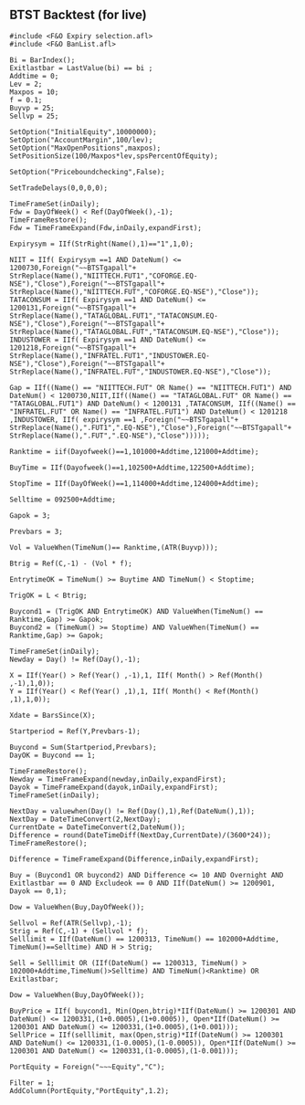 ## BTST Backtest (for live)

    #include <F&O Expiry selection.afl> 
    #include <F&O BanList.afl> 

    Bi = BarIndex(); 
    Exitlastbar = LastValue(bi) == bi ;  
    Addtime = 0; 
    Lev = 2; 
    Maxpos = 10; 
    f = 0.1; 
    Buyvp = 25; 
    Sellvp = 25; 

    SetOption("InitialEquity",10000000); 
    SetOption("AccountMargin",100/lev); 
    SetOption("MaxOpenPositions",maxpos); 
    SetPositionSize(100/Maxpos*lev,spsPercentOfEquity); 

    SetOption("Priceboundchecking",False); 

    SetTradeDelays(0,0,0,0); 

    TimeFrameSet(inDaily); 
    Fdw = DayOfWeek() < Ref(DayOfWeek(),-1); 
    TimeFrameRestore(); 
    Fdw = TimeFrameExpand(Fdw,inDaily,expandFirst); 

    Expirysym = IIf(StrRight(Name(),1)=="1",1,0); 

    NIIT = IIf( Expirysym ==1 AND DateNum() <= 1200730,Foreign("~~BTSTgapall"+ StrReplace(Name(),"NIITTECH.FUT1","COFORGE.EQ-NSE"),"Close"),Foreign("~~BTSTgapall"+ StrReplace(Name(),"NIITTECH.FUT","COFORGE.EQ-NSE"),"Close")); 
    TATACONSUM = IIf( Expirysym ==1 AND DateNum() <= 1200131,Foreign("~~BTSTgapall"+ StrReplace(Name(),"TATAGLOBAL.FUT1","TATACONSUM.EQ-NSE"),"Close"),Foreign("~~BTSTgapall"+ StrReplace(Name(),"TATAGLOBAL.FUT","TATACONSUM.EQ-NSE"),"Close")); 
    INDUSTOWER = IIf( Expirysym ==1 AND DateNum() <= 1201218,Foreign("~~BTSTgapall"+ StrReplace(Name(),"INFRATEL.FUT1","INDUSTOWER.EQ-NSE"),"Close"),Foreign("~~BTSTgapall"+ StrReplace(Name(),"INFRATEL.FUT","INDUSTOWER.EQ-NSE"),"Close")); 

    Gap = IIf((Name() == "NIITTECH.FUT" OR Name() == "NIITTECH.FUT1") AND DateNum() < 1200730,NIIT,IIf((Name() == "TATAGLOBAL.FUT" OR Name() == "TATAGLOBAL.FUT1") AND DateNum() < 1200131 ,TATACONSUM, IIf((Name() == "INFRATEL.FUT" OR Name() == "INFRATEL.FUT1") AND DateNum() < 1201218 ,INDUSTOWER, IIf( expirysym ==1 ,Foreign("~~BTSTgapall"+ StrReplace(Name(),".FUT1",".EQ-NSE"),"Close"),Foreign("~~BTSTgapall"+ StrReplace(Name(),".FUT",".EQ-NSE"),"Close"))))); 

    Ranktime = iif(Dayofweek()==1,101000+Addtime,121000+Addtime); 

    BuyTime = IIf(Dayofweek()==1,102500+Addtime,122500+Addtime); 

    StopTime = IIf(DayOfWeek()==1,114000+Addtime,124000+Addtime); 

    Selltime = 092500+Addtime; 

    Gapok = 3; 

    Prevbars = 3;

    Vol = ValueWhen(TimeNum()== Ranktime,(ATR(Buyvp))); 

    Btrig = Ref(C,-1) - (Vol * f); 

    EntrytimeOK = TimeNum() >= Buytime AND TimeNum() < Stoptime;  

    TrigOK = L < Btrig; 

    Buycond1 = (TrigOK AND EntrytimeOK) AND ValueWhen(TimeNum() == Ranktime,Gap) >= Gapok; 
    Buycond2 = (TimeNum() >= Stoptime) AND ValueWhen(TimeNum() == Ranktime,Gap) >= Gapok; 

    TimeFrameSet(inDaily); 
    Newday = Day() != Ref(Day(),-1); 

    X = IIf(Year() > Ref(Year() ,-1),1, IIf( Month() > Ref(Month() ,-1),1,0)); 
    Y = IIf(Year() < Ref(Year() ,1),1, IIf( Month() < Ref(Month() ,1),1,0)); 

    Xdate = BarsSince(X);  

    Startperiod = Ref(Y,Prevbars-1); 

    Buycond = Sum(Startperiod,Prevbars); 
    DayOK = Buycond == 1; 

    TimeFrameRestore(); 
    Newday = TimeFrameExpand(newday,inDaily,expandFirst); 
    Dayok = TimeFrameExpand(dayok,inDaily,expandFirst); 
    TimeFrameSet(inDaily);

    NextDay = valuewhen(Day() != Ref(Day(),1),Ref(DateNum(),1));
    NextDay = DateTimeConvert(2,NextDay);
    CurrentDate = DateTimeConvert(2,DateNum());
    Difference = round(DateTimeDiff(NextDay,CurrentDate)/(3600*24));
    TimeFrameRestore();

    Difference = TimeFrameExpand(Difference,inDaily,expandFirst);

    Buy = (Buycond1 OR buycond2) AND Difference <= 10 AND Overnight AND Exitlastbar == 0 AND Excludeok == 0 AND IIf(DateNum() >= 1200901, Dayok == 0,1); 

    Dow = ValueWhen(Buy,DayOfWeek()); 

    Sellvol = Ref(ATR(Sellvp),-1); 
    Strig = Ref(C,-1) + (Sellvol * f); 
    Selllimit = IIf(DateNum() == 1200313, TimeNum() == 102000+Addtime, TimeNum()==Selltime) AND H > Strig; 

    Sell = Selllimit OR (IIf(DateNum() == 1200313, TimeNum() > 102000+Addtime,TimeNum()>Selltime) AND TimeNum()<Ranktime) OR Exitlastbar; 

    Dow = ValueWhen(Buy,DayOfWeek());

    BuyPrice = IIf( buycond1, Min(Open,btrig)*IIf(DateNum() >= 1200301 AND DateNum() <= 1200331,(1+0.0005),(1+0.0005)), Open*IIf(DateNum() >= 1200301 AND DateNum() <= 1200331,(1+0.0005),(1+0.001))); 
    SellPrice = IIf(selllimit, max(Open,strig)*IIf(DateNum() >= 1200301 AND DateNum() <= 1200331,(1-0.0005),(1-0.0005)), Open*IIf(DateNum() >= 1200301 AND DateNum() <= 1200331,(1-0.0005),(1-0.001))); 

    PortEquity = Foreign("~~~Equity","C");

    Filter = 1;
    AddColumn(PortEquity,"PortEquity",1.2);
